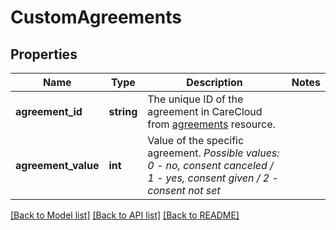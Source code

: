 # CustomAgreements

## Properties
Name | Type | Description | Notes
------------ | ------------- | ------------- | -------------
**agreement_id** | **string** | The unique ID of the agreement in CareCloud from [agreements](#tag/Agreements) resource. | 
**agreement_value** | **int** | Value of the specific agreement. *Possible values: 0 - no, consent canceled / 1 - yes, consent given / 2 - consent not set* | 

[[Back to Model list]](../../README.md#documentation-for-models) [[Back to API list]](../../README.md#documentation-for-api-endpoints) [[Back to README]](../../README.md)

